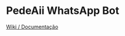 # PedeAii WhatsApp Bot

[Wiki / Documentação](https://www.notion.so/Wiki-Documenta-o-3cc30cca103e4704b14b5e96ad849c9b)
